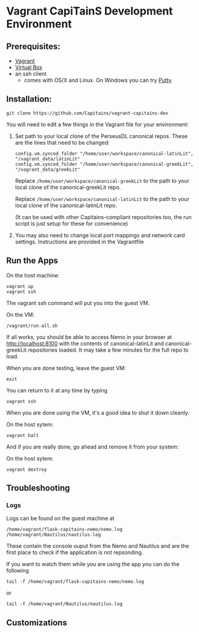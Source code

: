 # Vagrant CapiTainS Development Environment

## Prerequisites:

* [Vagrant](https://www.vagrantup.com/downloads.html)
* [Virtual Box](https://www.virtualbox.org/wiki/Downloads)
* an ssh client 
    * comes with OS/X and Linux. On Windows you can try [Putty](https://www.vagrantup.com/docs/getting-started/)

## Installation:

```
git clone https://github.com/Capitains/vagrant-capitains-dev
```

You will need to edit a few things in the Vagrant file for your environment:

1. Set path to your local clone of the PerseusDL canonical repos. These are the lines that need to be changed:

    ```
    config.vm.synced_folder "/home/user/workspace/canonical-latinLit", "/vagrant_data/latinLit"
    config.vm.synced_folder "/home/user/workspace/canonical-greekLit", "/vagrant_data/greekLit"
    ```

    Replace `/home/user/workspace/canonical-greekLit` to the path to your local clone of the canonical-greekLit repo.

    Replace `/home/user/workspace/canonical-latinLit` to the path to your local clone of the canonical-latinLit repo.

   (It can be used with other Capitains-compliant repositories too, the run script is just setup for these for
    convenience)
    
2. You may also need to change local port mappings and network card settings. Instructions are provided in the Vagrantfile

## Run the Apps

On the host machine:

```
vagrant up
vagrant ssh
```

The vagrant ssh command will put you into the guest VM.

On the VM:

```
/vagrant/run-all.sh
```

If all works, you should be able to access Nemo in your browser at [http://localhost:8100](http://localhost:8100) with the contents of canonical-latinLit and canonical-greekLit repositories loaded. It may take a few minutes for the full repo to load.

When you are done testing, leave the guest VM:

```
exit
```

You can return to it at any time by typing

```
vagrant ssh
```

When you are done using the VM, it's a good idea to shut it down cleanly.

On the host sytem:

```
vagrant halt
```

And if you are really done, go ahead and remove it from your system:

On the host sytem:

```
vagrant destroy
```

## Troubleshooting

### Logs

Logs can be found on the guest machine at

```
/home/vagrant/flask-capitains-nemo/nemo.log
/home/vagrant/Nautilus/nautilus.log
```

These contain the console ouput from the Nemo and Nautilus and are the first place to check if the application is not repsonding.

If you want to watch them while you are using the app you can do the following

```
tail -f /home/vagrant/flask-capitains-nemo/nemo.log
```

or 
```
tail -f /home/vagrant/Nautilus/nautilus.log
```

## Customizations

